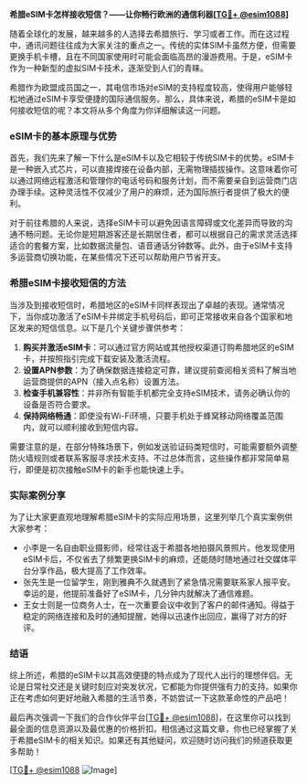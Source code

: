 **希腊eSIM卡怎样接收短信？——让你畅行欧洲的通信利器[[TG💪+ @esim1088](https://t.me/s/esim1088)]**

随着全球化的发展，越来越多的人选择去希腊旅行、学习或者工作。而在这过程中，通讯问题往往成为大家关注的重点之一。传统的实体SIM卡虽然方便，但需要更换手机卡槽，且在不同国家使用时可能会面临高昂的漫游费用。于是，eSIM卡作为一种新型的虚拟SIM卡技术，逐渐受到人们的青睐。

希腊作为欧盟成员国之一，其电信市场对eSIM的支持程度较高，使得用户能够轻松地通过eSIM卡享受便捷的国际通信服务。那么，具体来说，希腊的eSIM卡是如何接收短信的呢？本文将从多个角度为你详细解读这一问题。

### eSIM卡的基本原理与优势

首先，我们先来了解一下什么是eSIM卡以及它相较于传统SIM卡的优势。eSIM卡是一种嵌入式芯片，可以直接焊接在设备内部，无需物理插拔操作。这意味着你可以通过网络远程激活和管理你的电话号码和服务计划，而不需要亲自到运营商门店办理手续。这种灵活性不仅减少了用户的麻烦，还为国际旅行者提供了极大的便利。

对于前往希腊的人来说，选择eSIM卡可以避免因语言障碍或文化差异而导致的沟通不畅问题。无论你是短期游客还是长期居住者，都可以根据自己的需求灵活选择适合的套餐方案，比如数据流量包、语音通话分钟数等。此外，由于eSIM卡支持多运营商切换功能，在某些情况下还可以帮助用户节省开支。

### 希腊eSIM卡接收短信的方法

当涉及到接收短信时，希腊地区的eSIM卡同样表现出了卓越的表现。通常情况下，当你成功激活了eSIM卡并绑定手机号码后，即可正常接收来自各个国家和地区发来的短信信息。以下是几个关键步骤供参考：

1. **购买并激活eSIM卡**：可以通过官方网站或其他授权渠道订购希腊地区的eSIM卡，并按照指引完成下载安装及激活流程。
2. **设置APN参数**：为了确保数据连接稳定可靠，建议提前查阅相关资料了解当地运营商提供的APN（接入点名称）设置方法。
3. **检查手机兼容性**：并非所有智能手机都完全支持eSIM技术，请务必确认你的设备是否符合要求。
4. **保持网络畅通**：即使没有Wi-Fi环境，只要手机处于蜂窝移动网络覆盖范围内，就可以顺利接收到短信内容。

需要注意的是，在部分特殊场景下，例如发送验证码类短信时，可能需要额外调整防火墙规则或者联系客服寻求技术支持。不过总体而言，这些操作都非常简单易行，即便是初次接触eSIM卡的新手也能快速上手。

### 实际案例分享

为了让大家更直观地理解希腊eSIM卡的实际应用场景，这里列举几个真实案例供大家参考：

- 小李是一名自由职业摄影师，经常往返于希腊各地拍摄风景照片。他发现使用eSIM卡后，不仅省去了频繁更换SIM卡的麻烦，还能随时随地通过社交媒体平台分享作品，极大提高了工作效率。
- 张先生是一位留学生，刚到雅典不久就遇到了紧急情况需要联系家人报平安。幸运的是，他提前准备好了eSIM卡，几分钟内就解决了通信难题。
- 王女士则是一位商务人士，在一次重要会议中收到了客户的邮件通知。得益于稳定的网络连接和及时的通知提醒，她得以迅速作出回应，赢得了对方的好评。

### 结语

综上所述，希腊的eSIM卡以其高效便捷的特点成为了现代人出行的理想伴侣。无论是日常社交还是关键时刻应对突发状况，它都能为你提供强有力的支持。如果你正在考虑如何更好地融入希腊的生活节奏，不妨尝试一下这款革命性的产品吧！

最后再次强调一下我们的合作伙伴平台[[TG💪+ @esim1088](https://t.me/s/esim1088)]，在这里你可以找到最全面的信息资源以及最优惠的价格折扣。相信通过这篇文章，你也已经掌握了关于希腊eSIM卡的相关知识。如果还有其他疑问，欢迎随时访问我们的频道获取更多帮助！

[[TG💪+ @esim1088](https://t.me/s/esim1088) ![Image](https://i.postimg.cc/4NQfJmqS/Snipaste-2025-05-13-00-14-12.png)]